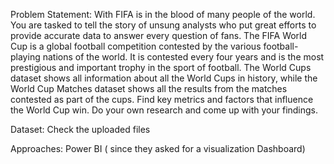 Problem Statement: With FIFA is in the blood of many people of the world. You are tasked to tell the story of unsung analysts who put great efforts to provide accurate data to answer every question of fans. The FIFA World Cup is a global football competition contested by the various football-playing nations of the world. It is contested every four years and is the most prestigious and important trophy in the sport of football. 
The World Cups dataset shows all information about all the World Cups in history, while the World Cup Matches dataset shows all the results from the matches contested as part of the cups. Find key metrics and factors that influence the World Cup win. Do your own research and come up with your findings. 

Dataset: Check the uploaded files

Approaches: Power BI ( since they asked for a visualization Dashboard)

